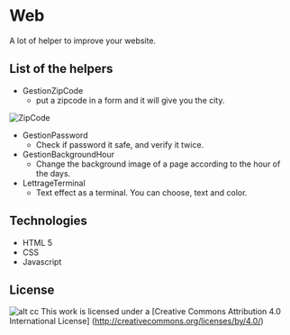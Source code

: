 # Web
A lot of helper to improve your website.

List of the helpers
------- 
* GestionZipCode
   * put a zipcode in a form and it will give you the city.
   

![ZipCode](https://github.com/dianedelallee/Web/images/zipcode.png)


* GestionPassword
   * Check if password it safe, and verify it twice.
* GestionBackgroundHour
   * Change the background image of a page according to the hour of the days.
* LettrageTerminal
   * Text effect as a terminal. You can choose, text and color.
   
Technologies   
-------

* HTML 5
* CSS
* Javascript

License
-------
![alt cc](https://licensebuttons.net/l/by/3.0/88x31.png)
This work is licensed under a [Creative Commons Attribution 4.0 International License] (http://creativecommons.org/licenses/by/4.0/)
